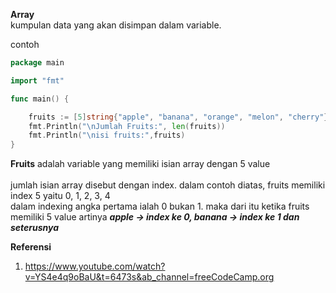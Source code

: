 <b>Array</b><br>
kumpulan data yang akan disimpan dalam variable.

contoh 

```go
package main

import "fmt"

func main() {

	fruits := [5]string{"apple", "banana", "orange", "melon", "cherry"}
	fmt.Println("\nJumlah Fruits:", len(fruits))
	fmt.Println("\nisi fruits:",fruits)
}
```

<b>Fruits</b> adalah variable yang memiliki isian array dengan 5 value <br><br>
jumlah isian array disebut dengan index. dalam contoh diatas, fruits memiliki index 5 yaitu 0, 1, 2, 3, 4 <br> dalam indexing angka pertama ialah 0 bukan 1. maka dari itu ketika fruits memiliki 5 value artinya <b><i>apple -> index ke 0, banana -> index ke 1 dan seterusnya</i></b> <br>


<b>Referensi</b>
1. https://www.youtube.com/watch?v=YS4e4q9oBaU&t=6473s&ab_channel=freeCodeCamp.org
